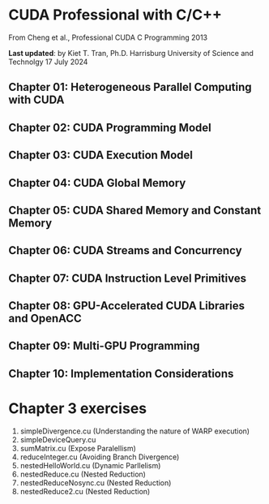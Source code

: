 # CUDA Professional with C/C++
From Cheng et al., Professional CUDA C Programming 2013

**Last updated**: by Kiet T. Tran, Ph.D. Harrisburg University of Science and Technolgy 
17 July 2024

## Chapter 01: Heterogeneous Parallel Computing with CUDA
## Chapter 02: CUDA Programming Model
## Chapter 03: CUDA Execution Model
## Chapter 04: CUDA Global Memory
## Chapter 05: CUDA Shared Memory and Constant Memory
## Chapter 06: CUDA Streams and Concurrency
## Chapter 07: CUDA Instruction Level Primitives
## Chapter 08: GPU-Accelerated CUDA Libraries and OpenACC
## Chapter 09: Multi-GPU Programming
## Chapter 10: Implementation Considerations

# Chapter 3 exercises

1. simpleDivergence.cu (Understanding the nature of WARP execution)
2. simpleDeviceQuery.cu
3. sumMatrix.cu (Expose Paralellism)
4. reduceInteger.cu (Avoiding Branch Divergence)
5. nestedHelloWorld.cu (Dynamic Parllelism)
6. nestedReduce.cu (Nested Reduction)
7. nestedReduceNosync.cu (Nested Reduction)
8. nestedReduce2.cu (Nested Reduction)